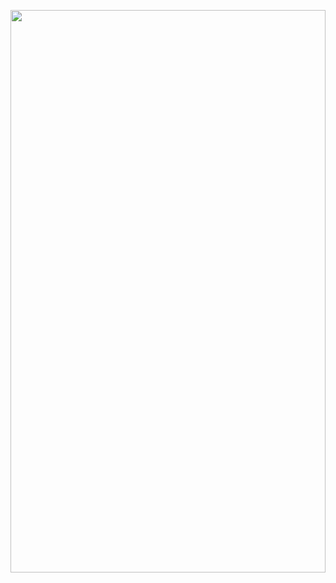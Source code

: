 <img style="width: 100%;height: 900px;"
  src="https://cdn.jsdelivr.net/gh/SaajanM/SaajanM@525cd00f7c5bca83f605652d1f9416c23c4fff99/website.svg?sanitize=true">